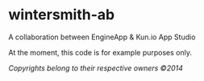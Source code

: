 wintersmith-ab
==============

A collaboration between EngineApp &amp; Kun.io App Studio 

At the moment, this code is for example purposes only.

*Copyrights belong to their respective owners ©2014*
